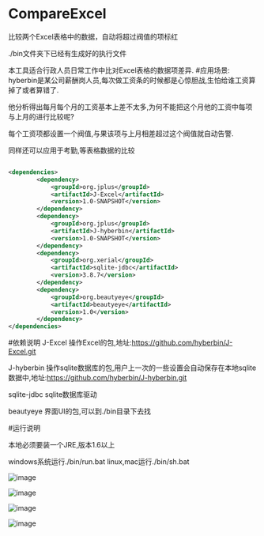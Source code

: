 # CompareExcel
比较两个Excel表格中的数据，自动将超过阀值的项标红

./bin文件夹下已经有生成好的执行文件

本工具适合行政人员日常工作中比对Excel表格的数据项差异.
#应用场景:
hyberbin是某公司薪酬岗人员,每次做工资条的时候都是心惊胆战,生怕给谁工资算掉了或者算错了.

他分析得出每月每个月的工资基本上差不太多,为何不能把这个月他的工资中每项与上月的进行比较呢?

每个工资项都设置一个阀值,与果该项与上月相差超过这个阀值就自动告警.


同样还可以应用于考勤,等表格数据的比较

```xml

<dependencies>
        <dependency>
            <groupId>org.jplus</groupId>
            <artifactId>J-Excel</artifactId>
            <version>1.0-SNAPSHOT</version>
        </dependency>
        <dependency>
            <groupId>org.jplus</groupId>
            <artifactId>J-hyberbin</artifactId>
            <version>1.0-SNAPSHOT</version>
        </dependency>
        <dependency>
            <groupId>org.xerial</groupId>
            <artifactId>sqlite-jdbc</artifactId>
            <version>3.8.7</version>
        </dependency>
        <dependency>
            <groupId>org.beautyeye</groupId>
            <artifactId>beautyeye</artifactId>
            <version>1.0</version>
        </dependency>
</dependencies>

```

#依赖说明
J-Excel 操作Excel的包,地址:https://github.com/hyberbin/J-Excel.git

J-hyberbin 操作sqlite数据库的包,用户上一次的一些设置会自动保存在本地sqlite数据中,地址:https://github.com/hyberbin/J-hyberbin.git

sqlite-jdbc sqlite数据库驱动

beautyeye 界面UI的包,可以到./bin目录下去找

#运行说明

本地必须要装一个JRE,版本1.6以上

windows系统运行./bin/run.bat
linux,mac运行./bin/sh.bat

![image](/hyberbin/CompareExcel/pic/1.png)

![image](/hyberbin/CompareExcel/pic/2.png)

![image](/hyberbin/CompareExcel/pic/3.png)

![image](/hyberbin/CompareExcel/pic/4.png)

